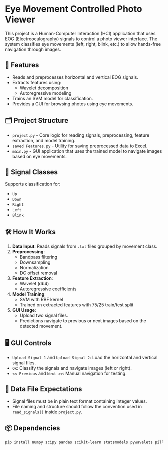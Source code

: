 # Eye Movement Controlled Photo Viewer

This project is a Human-Computer Interaction (HCI) application that uses EOG (Electrooculography) signals to control a photo viewer interface. The system classifies eye movements (left, right, blink, etc.) to allow hands-free navigation through images.

## 🧠 Features

- Reads and preprocesses horizontal and vertical EOG signals.
- Extracts features using:
  - Wavelet decomposition
  - Autoregressive modeling
- Trains an SVM model for classification.
- Provides a GUI for browsing photos using eye movements.

## 🗂️ Project Structure

- `project.py` - Core logic for reading signals, preprocessing, feature extraction, and model training.
- `saved Features.py` - Utility for saving preprocessed data to Excel.
- `main.py` - GUI application that uses the trained model to navigate images based on eye movements.

## 🧪 Signal Classes

Supports classification for:
- `Up`
- `Down`
- `Right`
- `Left`
- `Blink`

## 🛠️ How It Works

1. **Data Input**: Reads signals from `.txt` files grouped by movement class.
2. **Preprocessing**:
   - Bandpass filtering
   - Downsampling
   - Normalization
   - DC offset removal
3. **Feature Extraction**:
   - Wavelet (db4)
   - Autoregressive coefficients
4. **Model Training**:
   - SVM with RBF kernel
   - Trained on extracted features with 75/25 train/test split
5. **GUI Usage**:
   - Upload two signal files.
   - Predictions navigate to previous or next images based on the detected movement.

## 🖥️ GUI Controls

- `Upload Signal 1` and `Upload Signal 2`: Load the horizontal and vertical signal files.
- `OK`: Classify the signals and navigate images (left or right).
- `<< Previous` and `Next >>`: Manual navigation for testing.

## 📁 Data File Expectations

- Signal files must be in plain text format containing integer values.
- File naming and structure should follow the convention used in `read_signals()` inside `project.py`.

## 📦 Dependencies

```bash
pip install numpy scipy pandas scikit-learn statsmodels pywavelets pillow openpyxl
